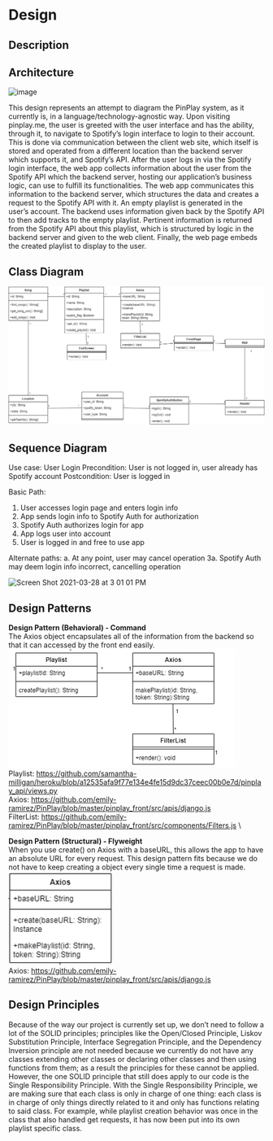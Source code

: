 # Design

## Description

## Architecture
![image](https://user-images.githubusercontent.com/78055520/112770369-59139f00-8fdb-11eb-8e65-3be907c7ede1.png)

  This design represents an attempt to diagram the PinPlay system, as it currently is, in a language/technology-agnostic way. Upon visiting pinplay.me, the user is greeted with the user interface and has the ability, through it, to navigate to Spotify’s login interface to login to their account. This is done via communication between the client web site, which itself is stored and operated from a different location than the backend server which supports it, and Spotify’s API. After the user logs in via the Spotify login interface, the web app collects information about the user from the Spotify API which the backend server, hosting our application’s business logic, can use to fulfill its functionalities. The web app communicates this information to the backend server, which structures the data and creates a request to the Spotify API with it. An empty playlist is generated in the user’s account. The backend uses information given back by the Spotify API to then add tracks to the empty playlist. Pertinent information is returned from the Spotify API about this playlist, which is structured by logic in the backend server and given to the web client. Finally, the web page embeds the created playlist to display to the user.   

## Class Diagram

![class diagram](media/design/classdiagram.png)

## Sequence Diagram
Use case: User Login
Precondition: User is not logged in, user already has Spotify account
Postcondition: User is logged in

Basic Path:
1. User accesses login page and enters login info
2. App sends login info to Spotify Auth for authorization
3. Spotify Auth authorizes login for app
4. App logs user into account
5. User is logged in and free to use app

Alternate paths:
a. At any point, user may cancel operation
3a. Spotify Auth may deem login info incorrect, cancelling operation

<img width="586" alt="Screen Shot 2021-03-28 at 3 01 01 PM" src="https://user-images.githubusercontent.com/75813227/112769552-8f9aeb00-8fd6-11eb-9ace-47765a1229ea.png">

## Design Patterns
**Design Pattern (Behavioral) - Command**\
The Axios object encapsulates all of the information from the backend so that it can accessed by the front end easily.\
![Class Diagram](media/design/command_pattern.png)\
Playlist: https://github.com/samantha-milligan/heroku/blob/a12535afa9f77e134e4fe15d9dc37ceec00b0e7d/pinplay_api/views.py \
Axios: https://github.com/emily-ramirez/PinPlay/blob/master/pinplay_front/src/apis/django.js \
FilterList: https://github.com/emily-ramirez/PinPlay/blob/master/pinplay_front/src/components/Filters.js \\

**Design Pattern (Structural) - Flyweight**\
When you use create() on Axios with a baseURL, this allows the app to have an absolute URL for every request. This design pattern fits because we do not have to keep creating a object every single time a request is made. \
![Class Diagram](media/design/flyweight_pattern.png)\
Axios: https://github.com/emily-ramirez/PinPlay/blob/master/pinplay_front/src/apis/django.js

## Design Principles
Because of the way our project is currently set up, we don’t need to follow a lot of the SOLID principles; principles like the Open/Closed Principle, Liskov Substitution Principle, Interface Segregation Principle, and the Dependency Inversion principle are not needed because we currently do not have any classes extending other classes or declaring other classes and then using functions from them; as a result the principles for these cannot be applied. However, the one SOLID principle that still does apply to our code is the Single Responsibility Principle. With the Single Responsibility Principle, we are making sure that each class is only in charge of one thing: each class is in charge of only things directly related to it and only has functions relating to said class. For example, while playlist creation behavior was once in the class that also handled get requests, it has now been put into its own playlist specific class.
